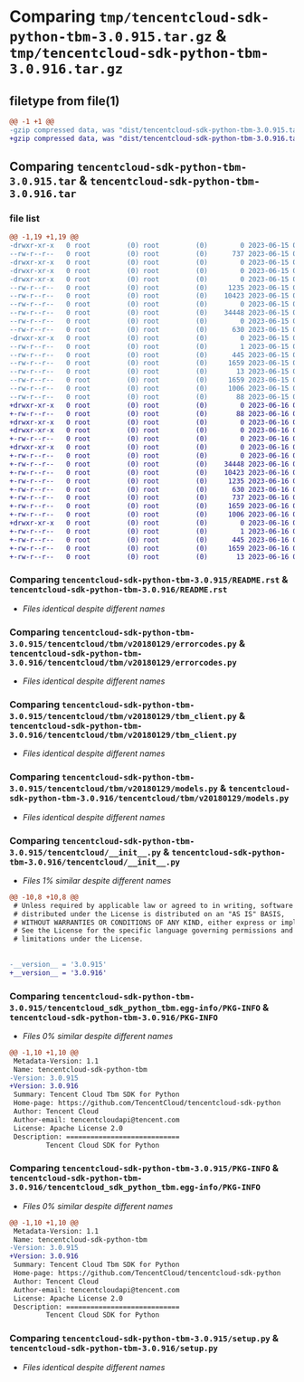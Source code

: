 # Comparing `tmp/tencentcloud-sdk-python-tbm-3.0.915.tar.gz` & `tmp/tencentcloud-sdk-python-tbm-3.0.916.tar.gz`

## filetype from file(1)

```diff
@@ -1 +1 @@
-gzip compressed data, was "dist/tencentcloud-sdk-python-tbm-3.0.915.tar", last modified: Thu Jun 15 00:33:39 2023, max compression
+gzip compressed data, was "dist/tencentcloud-sdk-python-tbm-3.0.916.tar", last modified: Fri Jun 16 00:41:32 2023, max compression
```

## Comparing `tencentcloud-sdk-python-tbm-3.0.915.tar` & `tencentcloud-sdk-python-tbm-3.0.916.tar`

### file list

```diff
@@ -1,19 +1,19 @@
-drwxr-xr-x   0 root         (0) root         (0)        0 2023-06-15 00:33:39.000000 tencentcloud-sdk-python-tbm-3.0.915/
--rw-r--r--   0 root         (0) root         (0)      737 2023-06-15 00:33:39.000000 tencentcloud-sdk-python-tbm-3.0.915/README.rst
-drwxr-xr-x   0 root         (0) root         (0)        0 2023-06-15 00:33:39.000000 tencentcloud-sdk-python-tbm-3.0.915/tencentcloud/
-drwxr-xr-x   0 root         (0) root         (0)        0 2023-06-15 00:33:39.000000 tencentcloud-sdk-python-tbm-3.0.915/tencentcloud/tbm/
-drwxr-xr-x   0 root         (0) root         (0)        0 2023-06-15 00:33:39.000000 tencentcloud-sdk-python-tbm-3.0.915/tencentcloud/tbm/v20180129/
--rw-r--r--   0 root         (0) root         (0)     1235 2023-06-15 00:33:39.000000 tencentcloud-sdk-python-tbm-3.0.915/tencentcloud/tbm/v20180129/errorcodes.py
--rw-r--r--   0 root         (0) root         (0)    10423 2023-06-15 00:33:39.000000 tencentcloud-sdk-python-tbm-3.0.915/tencentcloud/tbm/v20180129/tbm_client.py
--rw-r--r--   0 root         (0) root         (0)        0 2023-06-15 00:33:39.000000 tencentcloud-sdk-python-tbm-3.0.915/tencentcloud/tbm/v20180129/__init__.py
--rw-r--r--   0 root         (0) root         (0)    34448 2023-06-15 00:33:39.000000 tencentcloud-sdk-python-tbm-3.0.915/tencentcloud/tbm/v20180129/models.py
--rw-r--r--   0 root         (0) root         (0)        0 2023-06-15 00:33:39.000000 tencentcloud-sdk-python-tbm-3.0.915/tencentcloud/tbm/__init__.py
--rw-r--r--   0 root         (0) root         (0)      630 2023-06-15 00:33:39.000000 tencentcloud-sdk-python-tbm-3.0.915/tencentcloud/__init__.py
-drwxr-xr-x   0 root         (0) root         (0)        0 2023-06-15 00:33:39.000000 tencentcloud-sdk-python-tbm-3.0.915/tencentcloud_sdk_python_tbm.egg-info/
--rw-r--r--   0 root         (0) root         (0)        1 2023-06-15 00:33:39.000000 tencentcloud-sdk-python-tbm-3.0.915/tencentcloud_sdk_python_tbm.egg-info/dependency_links.txt
--rw-r--r--   0 root         (0) root         (0)      445 2023-06-15 00:33:39.000000 tencentcloud-sdk-python-tbm-3.0.915/tencentcloud_sdk_python_tbm.egg-info/SOURCES.txt
--rw-r--r--   0 root         (0) root         (0)     1659 2023-06-15 00:33:39.000000 tencentcloud-sdk-python-tbm-3.0.915/tencentcloud_sdk_python_tbm.egg-info/PKG-INFO
--rw-r--r--   0 root         (0) root         (0)       13 2023-06-15 00:33:39.000000 tencentcloud-sdk-python-tbm-3.0.915/tencentcloud_sdk_python_tbm.egg-info/top_level.txt
--rw-r--r--   0 root         (0) root         (0)     1659 2023-06-15 00:33:39.000000 tencentcloud-sdk-python-tbm-3.0.915/PKG-INFO
--rw-r--r--   0 root         (0) root         (0)     1006 2023-06-15 00:33:39.000000 tencentcloud-sdk-python-tbm-3.0.915/setup.py
--rw-r--r--   0 root         (0) root         (0)       88 2023-06-15 00:33:39.000000 tencentcloud-sdk-python-tbm-3.0.915/setup.cfg
+drwxr-xr-x   0 root         (0) root         (0)        0 2023-06-16 00:41:32.000000 tencentcloud-sdk-python-tbm-3.0.916/
+-rw-r--r--   0 root         (0) root         (0)       88 2023-06-16 00:41:32.000000 tencentcloud-sdk-python-tbm-3.0.916/setup.cfg
+drwxr-xr-x   0 root         (0) root         (0)        0 2023-06-16 00:41:32.000000 tencentcloud-sdk-python-tbm-3.0.916/tencentcloud/
+drwxr-xr-x   0 root         (0) root         (0)        0 2023-06-16 00:41:32.000000 tencentcloud-sdk-python-tbm-3.0.916/tencentcloud/tbm/
+-rw-r--r--   0 root         (0) root         (0)        0 2023-06-16 00:41:32.000000 tencentcloud-sdk-python-tbm-3.0.916/tencentcloud/tbm/__init__.py
+drwxr-xr-x   0 root         (0) root         (0)        0 2023-06-16 00:41:32.000000 tencentcloud-sdk-python-tbm-3.0.916/tencentcloud/tbm/v20180129/
+-rw-r--r--   0 root         (0) root         (0)        0 2023-06-16 00:41:32.000000 tencentcloud-sdk-python-tbm-3.0.916/tencentcloud/tbm/v20180129/__init__.py
+-rw-r--r--   0 root         (0) root         (0)    34448 2023-06-16 00:41:32.000000 tencentcloud-sdk-python-tbm-3.0.916/tencentcloud/tbm/v20180129/models.py
+-rw-r--r--   0 root         (0) root         (0)    10423 2023-06-16 00:41:32.000000 tencentcloud-sdk-python-tbm-3.0.916/tencentcloud/tbm/v20180129/tbm_client.py
+-rw-r--r--   0 root         (0) root         (0)     1235 2023-06-16 00:41:32.000000 tencentcloud-sdk-python-tbm-3.0.916/tencentcloud/tbm/v20180129/errorcodes.py
+-rw-r--r--   0 root         (0) root         (0)      630 2023-06-16 00:41:32.000000 tencentcloud-sdk-python-tbm-3.0.916/tencentcloud/__init__.py
+-rw-r--r--   0 root         (0) root         (0)      737 2023-06-16 00:41:32.000000 tencentcloud-sdk-python-tbm-3.0.916/README.rst
+-rw-r--r--   0 root         (0) root         (0)     1659 2023-06-16 00:41:32.000000 tencentcloud-sdk-python-tbm-3.0.916/PKG-INFO
+-rw-r--r--   0 root         (0) root         (0)     1006 2023-06-16 00:41:32.000000 tencentcloud-sdk-python-tbm-3.0.916/setup.py
+drwxr-xr-x   0 root         (0) root         (0)        0 2023-06-16 00:41:32.000000 tencentcloud-sdk-python-tbm-3.0.916/tencentcloud_sdk_python_tbm.egg-info/
+-rw-r--r--   0 root         (0) root         (0)        1 2023-06-16 00:41:32.000000 tencentcloud-sdk-python-tbm-3.0.916/tencentcloud_sdk_python_tbm.egg-info/dependency_links.txt
+-rw-r--r--   0 root         (0) root         (0)      445 2023-06-16 00:41:32.000000 tencentcloud-sdk-python-tbm-3.0.916/tencentcloud_sdk_python_tbm.egg-info/SOURCES.txt
+-rw-r--r--   0 root         (0) root         (0)     1659 2023-06-16 00:41:32.000000 tencentcloud-sdk-python-tbm-3.0.916/tencentcloud_sdk_python_tbm.egg-info/PKG-INFO
+-rw-r--r--   0 root         (0) root         (0)       13 2023-06-16 00:41:32.000000 tencentcloud-sdk-python-tbm-3.0.916/tencentcloud_sdk_python_tbm.egg-info/top_level.txt
```

### Comparing `tencentcloud-sdk-python-tbm-3.0.915/README.rst` & `tencentcloud-sdk-python-tbm-3.0.916/README.rst`

 * *Files identical despite different names*

### Comparing `tencentcloud-sdk-python-tbm-3.0.915/tencentcloud/tbm/v20180129/errorcodes.py` & `tencentcloud-sdk-python-tbm-3.0.916/tencentcloud/tbm/v20180129/errorcodes.py`

 * *Files identical despite different names*

### Comparing `tencentcloud-sdk-python-tbm-3.0.915/tencentcloud/tbm/v20180129/tbm_client.py` & `tencentcloud-sdk-python-tbm-3.0.916/tencentcloud/tbm/v20180129/tbm_client.py`

 * *Files identical despite different names*

### Comparing `tencentcloud-sdk-python-tbm-3.0.915/tencentcloud/tbm/v20180129/models.py` & `tencentcloud-sdk-python-tbm-3.0.916/tencentcloud/tbm/v20180129/models.py`

 * *Files identical despite different names*

### Comparing `tencentcloud-sdk-python-tbm-3.0.915/tencentcloud/__init__.py` & `tencentcloud-sdk-python-tbm-3.0.916/tencentcloud/__init__.py`

 * *Files 1% similar despite different names*

```diff
@@ -10,8 +10,8 @@
 # Unless required by applicable law or agreed to in writing, software
 # distributed under the License is distributed on an "AS IS" BASIS,
 # WITHOUT WARRANTIES OR CONDITIONS OF ANY KIND, either express or implied.
 # See the License for the specific language governing permissions and
 # limitations under the License.
 
 
-__version__ = '3.0.915'
+__version__ = '3.0.916'
```

### Comparing `tencentcloud-sdk-python-tbm-3.0.915/tencentcloud_sdk_python_tbm.egg-info/PKG-INFO` & `tencentcloud-sdk-python-tbm-3.0.916/PKG-INFO`

 * *Files 0% similar despite different names*

```diff
@@ -1,10 +1,10 @@
 Metadata-Version: 1.1
 Name: tencentcloud-sdk-python-tbm
-Version: 3.0.915
+Version: 3.0.916
 Summary: Tencent Cloud Tbm SDK for Python
 Home-page: https://github.com/TencentCloud/tencentcloud-sdk-python
 Author: Tencent Cloud
 Author-email: tencentcloudapi@tencent.com
 License: Apache License 2.0
 Description: ============================
         Tencent Cloud SDK for Python
```

### Comparing `tencentcloud-sdk-python-tbm-3.0.915/PKG-INFO` & `tencentcloud-sdk-python-tbm-3.0.916/tencentcloud_sdk_python_tbm.egg-info/PKG-INFO`

 * *Files 0% similar despite different names*

```diff
@@ -1,10 +1,10 @@
 Metadata-Version: 1.1
 Name: tencentcloud-sdk-python-tbm
-Version: 3.0.915
+Version: 3.0.916
 Summary: Tencent Cloud Tbm SDK for Python
 Home-page: https://github.com/TencentCloud/tencentcloud-sdk-python
 Author: Tencent Cloud
 Author-email: tencentcloudapi@tencent.com
 License: Apache License 2.0
 Description: ============================
         Tencent Cloud SDK for Python
```

### Comparing `tencentcloud-sdk-python-tbm-3.0.915/setup.py` & `tencentcloud-sdk-python-tbm-3.0.916/setup.py`

 * *Files identical despite different names*

